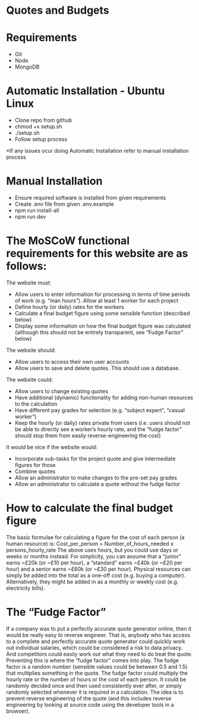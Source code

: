 # Quotes and Budgets

# Requirements

- Git
- Node
- MongoDB

# Automatic Installation - Ubuntu Linux

- Clone repo from github
- chmod +x setup.sh
- ./setup.sh
- Follow setup process

\*If any issues ocur doing Automatic Installation refer to manual installation process

# Manual Installation

- Ensure required software is installed from given requirements
- Create .env file from given .env.example
- npm run install-all
- npm run dev

# The MoSCoW functional requirements for this website are as follows:

The website must:

- Allow users to enter information for processing in terms of time periods of work (e.g. “man hours”). Allow at least 1 worker for each project
- Define hourly (or daily) rates for the workers
- Calculate a final budget figure using some sensible function (described below)
- Display some information on how the final budget figure was calculated (although this should not be entirely transparent, see “Fudge Factor” below)

The website should:

- Allow users to access their own user accounts
- Allow users to save and delete quotes. This should use a database.

The website could:

- Allow users to change existing quotes
- Have additional (dynamic) functionality for adding non-human resources to the calculation
- Have different pay grades for selection (e.g. “subject expert”, “casual worker”)
- Keep the hourly (or daily) rates private from users (i.e. users should not be able to directly see a worker’s hourly rate, and the “fudge factor” should stop them from easily reverse-engineering the cost)

It would be nice if the website would:

- Incorporate sub-tasks for the project quote and give intermediate figures for those
- Combine quotes
- Allow an administrator to make changes to the pre-set pay grades
- Allow an administrator to calculate a quote without the fudge factor

# How to calculate the final budget figure

The basic formulae for calculating a figure for the cost of each person (a human resource) is:
Cost_per_person = Number_of_hours_needed x persons_hourly_rate
The above uses hours, but you could use days or weeks or months instead. For simplicity, you can assume that a “junior” earns ~£20k (or ~£10 per hour), a “standard” earns ~£40k (or ~£20 per hour) and a senior earns ~£60k (or ~£30 per hour).
Physical resources can simply be added into the total as a one-off cost (e.g. buying a computer). Alternatively, they might be added in as a monthly or weekly cost (e.g. electricity bills).

# The “Fudge Factor”

If a company was to put a perfectly accurate quote generator online, then it would be really easy to reverse engineer. That is, anybody who has access to a complete and perfectly accurate quote generator could quickly work out individual salaries, which could be considered a risk to data privacy. And competitors could easily work out what they need to do beat the quote. Preventing this is where the “fudge factor” comes into play. The fudge factor is a random number (sensible values could be between 0.5 and 1.5) that multiplies something in the quote. The fudge factor could multiply the hourly rate or the number of hours or the cost of each person. It could be randomly decided once and then used consistently ever after, or simply randomly selected whenever it is required in a calculation. The idea is to prevent reverse engineering of the quote (and this includes reverse engineering by looking at source code using the developer tools in a browser).
